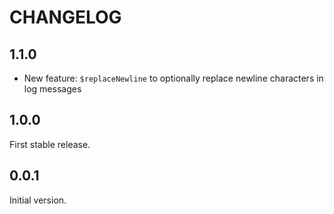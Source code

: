 # CHANGELOG

## 1.1.0

 * New feature: `$replaceNewline` to optionally replace newline characters in log messages

## 1.0.0

First stable release.

## 0.0.1

Initial version.
